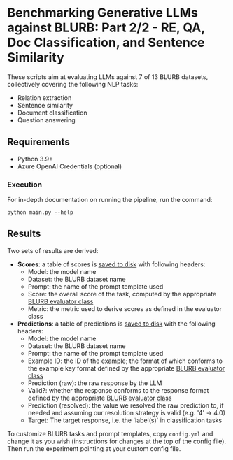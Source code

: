# Benchmarking Generative LLMs against BLURB: Part 2/2 - RE, QA, Doc Classification, and Sentence Similarity

These scripts aim at evaluating LLMs against 7 of 13 BLURB datasets, collectively covering the following NLP tasks:
- Relation extraction
- Sentence similarity
- Document classification
- Question answering

## Requirements
- Python 3.9+
- Azure OpenAI Credentials (optional)

### Execution
For in-depth documentation on running the pipeline, run the command:
```shell
python main.py --help
```

## Results
Two sets of results are derived:

- **Scores**: a table of scores is [saved to disk](temp/scores.csv) with following headers:
  - Model: the model name
  - Dataset: the BLURB dataset name
  - Prompt: the name of the prompt template used
  - Score: the overall score of the task, computed by the appropriate [BLURB evaluator class](../../tools/bionlp_benchmarking/blurb/evaluators)
  - Metric: the metric used to derive scores as defined in the evaluator class
- **Predictions**: a table of predictions is [saved to disk](temp/predictions.csv) with the following headers:
  - Model: the model name
  - Dataset: the BLURB dataset name
  - Prompt: the name of the prompt template used
  - Example ID: the ID of the example; the format of which conforms to the example key format defined by the appropriate [BLURB evaluator class](../../tools/bionlp_benchmarking/blurb/evaluators)
  - Prediction (raw): the raw response by the LLM 
  - Valid?: whether the response conforms to the response format defined by the appropriate [BLURB evaluator class](../../tools/bionlp_benchmarking/blurb/evaluators)
  - Prediction (resolved): the value we resolved the raw prediction to, if needed and assuming our resolution strategy is valid (e.g. '4' -> 4.0)
  - Target: The target response, i.e. the 'label(s)' in classification tasks

To customize BLURB tasks and prompt templates, copy `config.yml` and change it as you wish (instructions for changes at
the top of the config file). Then run the experiment pointing at your custom config file.
